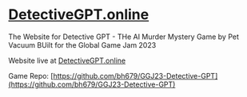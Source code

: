 # [DetectiveGPT.online](https://DetectiveGPT.online)

The Website for Detective GPT - THe AI Murder Mystery Game by Pet Vacuum
BUilt for the Global Game Jam 2023

Website live at [DetectiveGPT.online](https://DetectiveGPT.online)

Game Repo: [https://github.com/bh679/GGJ23-Detective-GPT](https://github.com/bh679/GGJ23-Detective-GPT)

